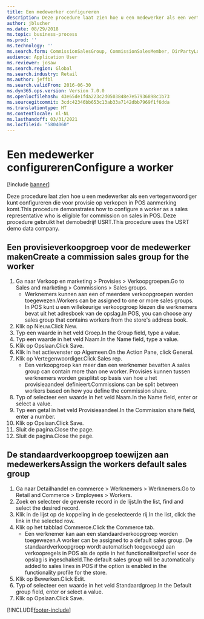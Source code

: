 ```yaml
---
title: Een medewerker configureren
description: Deze procedure laat zien hoe u een medewerker als een vertegenwoordiger kunt configureren die voor provisie op verkopen in POS aanmerking komt.
author: jblucher
ms.date: 08/29/2018
ms.topic: business-process
ms.prod: ''
ms.technology: ''
ms.search.form: CommissionSalesGroup, CommissionSalesMember, DirPartyLookup, HcmWorker
audience: Application User
ms.reviewer: josaw
ms.search.region: Global
ms.search.industry: Retail
ms.author: jeffbl
ms.search.validFrom: 2016-06-30
ms.dyn365.ops.version: Version 7.0.0
ms.openlocfilehash: 43e65de1fda223c2d0503848e7e57936898c1b73
ms.sourcegitcommit: 3cdc42346bb653c13ab33a7142dbb7969f1f6dda
ms.translationtype: HT
ms.contentlocale: nl-NL
ms.lasthandoff: 03/31/2021
ms.locfileid: "5804060"
---
```

# <a name="configure-a-worker"></a><span data-ttu-id="e3525-103">Een medewerker configureren</span><span class="sxs-lookup"><span data-stu-id="e3525-103">Configure a worker</span></span>

[!include [banner](../includes/banner.md)]

<span data-ttu-id="e3525-104">Deze procedure laat zien hoe u een medewerker als een vertegenwoordiger kunt configureren die voor provisie op verkopen in POS aanmerking komt.</span><span class="sxs-lookup"><span data-stu-id="e3525-104">This procedure demonstrates how to configure a worker as a sales representative who is eligible for commission on sales in POS.</span></span> <span data-ttu-id="e3525-105">Deze procedure gebruikt het demobedrijf USRT.</span><span class="sxs-lookup"><span data-stu-id="e3525-105">This procedure uses the USRT demo data company.</span></span>


## <a name="create-a-commission-sales-group-for-the-worker"></a><span data-ttu-id="e3525-106">Een provisieverkoopgroep voor de medewerker maken</span><span class="sxs-lookup"><span data-stu-id="e3525-106">Create a commission sales group for the worker</span></span>
1. <span data-ttu-id="e3525-107">Ga naar Verkoop en marketing > Provisies > Verkoopgroepen.</span><span class="sxs-lookup"><span data-stu-id="e3525-107">Go to Sales and marketing > Commissions > Sales groups.</span></span>
    * <span data-ttu-id="e3525-108">Werknemers kunnen aan een of meerdere verkoopgroepen worden toegewezen.</span><span class="sxs-lookup"><span data-stu-id="e3525-108">Workers can be assigned to one or more sales groups.</span></span> <span data-ttu-id="e3525-109">In POS kunt u een willekeurige verkoopgroep kiezen die werknemers bevat uit het adresboek van de opslag.</span><span class="sxs-lookup"><span data-stu-id="e3525-109">In POS, you can choose any sales group that contains workers from the store's address book.</span></span>  
2. <span data-ttu-id="e3525-110">Klik op Nieuw.</span><span class="sxs-lookup"><span data-stu-id="e3525-110">Click New.</span></span>
3. <span data-ttu-id="e3525-111">Typ een waarde in het veld Groep.</span><span class="sxs-lookup"><span data-stu-id="e3525-111">In the Group field, type a value.</span></span>
4. <span data-ttu-id="e3525-112">Typ een waarde in het veld Naam.</span><span class="sxs-lookup"><span data-stu-id="e3525-112">In the Name field, type a value.</span></span>
5. <span data-ttu-id="e3525-113">Klik op Opslaan.</span><span class="sxs-lookup"><span data-stu-id="e3525-113">Click Save.</span></span>
6. <span data-ttu-id="e3525-114">Klik in het actievenster op Algemeen.</span><span class="sxs-lookup"><span data-stu-id="e3525-114">On the Action Pane, click General.</span></span>
7. <span data-ttu-id="e3525-115">Klik op Vertegenwoordiger.</span><span class="sxs-lookup"><span data-stu-id="e3525-115">Click Sales rep.</span></span>
    * <span data-ttu-id="e3525-116">Een verkoopgroep kan meer dan een werknemer bevatten.</span><span class="sxs-lookup"><span data-stu-id="e3525-116">A sales group can contain more than one worker.</span></span> <span data-ttu-id="e3525-117">Provisies kunnen tussen werknemers worden gesplitst op basis van hoe u het provisieaandeel definieert.</span><span class="sxs-lookup"><span data-stu-id="e3525-117">Commissions can be split between workers based on how you define the commission share.</span></span>  
8. <span data-ttu-id="e3525-118">Typ of selecteer een waarde in het veld Naam.</span><span class="sxs-lookup"><span data-stu-id="e3525-118">In the Name field, enter or select a value.</span></span>
9. <span data-ttu-id="e3525-119">Typ een getal in het veld Provisieaandeel.</span><span class="sxs-lookup"><span data-stu-id="e3525-119">In the Commission share field, enter a number.</span></span>
10. <span data-ttu-id="e3525-120">Klik op Opslaan.</span><span class="sxs-lookup"><span data-stu-id="e3525-120">Click Save.</span></span>
11. <span data-ttu-id="e3525-121">Sluit de pagina.</span><span class="sxs-lookup"><span data-stu-id="e3525-121">Close the page.</span></span>
12. <span data-ttu-id="e3525-122">Sluit de pagina.</span><span class="sxs-lookup"><span data-stu-id="e3525-122">Close the page.</span></span>

## <a name="assign-the-workers-default-sales-group"></a><span data-ttu-id="e3525-123">De standaardverkoopgroep toewijzen aan medewerkers</span><span class="sxs-lookup"><span data-stu-id="e3525-123">Assign the workers default sales group</span></span>
1. <span data-ttu-id="e3525-124">Ga naar Detailhandel en commerce > Werknemers > Werknemers.</span><span class="sxs-lookup"><span data-stu-id="e3525-124">Go to Retail and Commerce > Employees > Workers.</span></span>
2. <span data-ttu-id="e3525-125">Zoek en selecteer de gewenste record in de lijst.</span><span class="sxs-lookup"><span data-stu-id="e3525-125">In the list, find and select the desired record.</span></span>
3. <span data-ttu-id="e3525-126">Klik in de lijst op de koppeling in de geselecteerde rij.</span><span class="sxs-lookup"><span data-stu-id="e3525-126">In the list, click the link in the selected row.</span></span>
4. <span data-ttu-id="e3525-127">Klik op het tabblad Commerce.</span><span class="sxs-lookup"><span data-stu-id="e3525-127">Click the Commerce tab.</span></span>
    * <span data-ttu-id="e3525-128">Een werknemer kan aan een standaardverkoopgroep worden toegewezen.</span><span class="sxs-lookup"><span data-stu-id="e3525-128">A worker can be assigned to a default sales group.</span></span> <span data-ttu-id="e3525-129">De standaardverkoopgroep wordt automatisch toegevoegd aan verkoopregels in POS als de optie in het functionaliteitprofiel voor de opslag is ingeschakeld.</span><span class="sxs-lookup"><span data-stu-id="e3525-129">The default sales group will be automatically added to sales lines in POS if the option is enabled in the functionality profile for the store.</span></span>  
5. <span data-ttu-id="e3525-130">Klik op Bewerken.</span><span class="sxs-lookup"><span data-stu-id="e3525-130">Click Edit.</span></span>
6. <span data-ttu-id="e3525-131">Typ of selecteer een waarde in het veld Standaardgroep.</span><span class="sxs-lookup"><span data-stu-id="e3525-131">In the Default group field, enter or select a value.</span></span>
7. <span data-ttu-id="e3525-132">Klik op Opslaan.</span><span class="sxs-lookup"><span data-stu-id="e3525-132">Click Save.</span></span>



[!INCLUDE[footer-include](../../includes/footer-banner.md)]